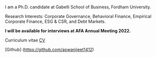 I am a Ph.D. candidate at Gabelli School of Business, Fordham University.

Research Interests: Corporate Governance, Behavioral Finance, Empirical Corporate Finance, ESG & CSR, and Debt Markets.

**I will be available for interviews at AFA Annual Meeting 2022.**

Curriculum vitae [CV](/pdf/CV.pdf") 

[Github] (https://github.com/aswanijeet1412)
